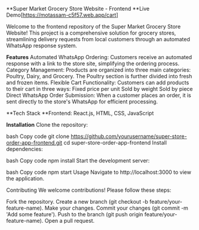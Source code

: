 **Super Market Grocery Store Website - Frontend
**Live Demo[https://motassam-c5f57.web.app/cart]

Welcome to the frontend repository of the Super Market Grocery Store Website! This project is a comprehensive solution for grocery stores, streamlining delivery requests from local customers through an automated WhatsApp response system.

**Features**
Automated WhatsApp Ordering: Customers receive an automated response with a link to the store site, simplifying the ordering process.
Category Management: Products are organized into three main categories: Poultry, Dairy, and Grocery. The Poultry section is further divided into fresh and frozen items.
Flexible Cart Functionality: Customers can add products to their cart in three ways:
Fixed price per unit
Sold by weight
Sold by piece
Direct WhatsApp Order Submission: When a customer places an order, it is sent directly to the store's WhatsApp for efficient processing.

**Tech Stack
**Frontend: React.js, HTML, CSS, JavaScript

**Installation**
Clone the repository:

bash
Copy code
git clone https://github.com/yourusername/super-store-order-app-frontend.git
cd super-store-order-app-frontend
Install dependencies:

bash
Copy code
npm install
Start the development server:

bash
Copy code
npm start
Usage
Navigate to http://localhost:3000 to view the application.

Contributing
We welcome contributions! Please follow these steps:

Fork the repository.
Create a new branch (git checkout -b feature/your-feature-name).
Make your changes.
Commit your changes (git commit -m 'Add some feature').
Push to the branch (git push origin feature/your-feature-name).
Open a pull request.
